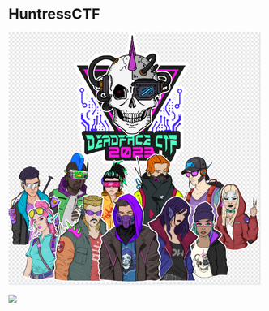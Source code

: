 # HuntressCTF


<p align="left">
  <img height=500 img src=./deadface.PNG/>
</p>

<p align="left">
  <img height=500 img src=./rank.PNG/>
</p>

